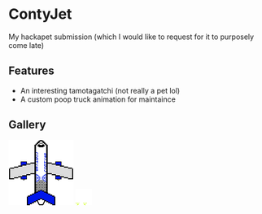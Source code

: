 # ContyJet
My hackapet submission (which I would like to request for it to purposely come late)

## Features
- An interesting tamotagatchi (not really a pet lol)
- A custom poop truck animation for maintaince

## Gallery
![A350 Plane](ContyAir.gif) ![Poop Truck](Maintainance.gif)
